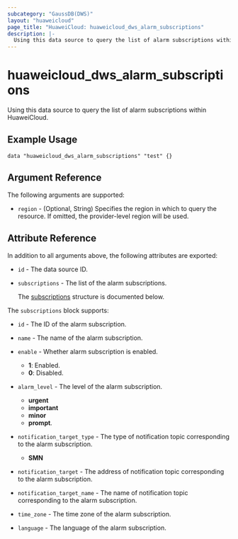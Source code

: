 ```yaml
---
subcategory: "GaussDB(DWS)"
layout: "huaweicloud"
page_title: "HuaweiCloud: huaweicloud_dws_alarm_subscriptions"
description: |-
  Using this data source to query the list of alarm subscriptions within HuaweiCloud.
---
```


# huaweicloud_dws_alarm_subscriptions

Using this data source to query the list of alarm subscriptions within HuaweiCloud.

## Example Usage

```hcl
data "huaweicloud_dws_alarm_subscriptions" "test" {}
```

## Argument Reference

The following arguments are supported:

* `region` - (Optional, String) Specifies the region in which to query the resource.
  If omitted, the provider-level region will be used.

## Attribute Reference

In addition to all arguments above, the following attributes are exported:

* `id` - The data source ID.

* `subscriptions` - The list of the alarm subscriptions.

  The [subscriptions](#subscriptions_struct) structure is documented below.

<a name="subscriptions_struct"></a>
The `subscriptions` block supports:

* `id` - The ID of the alarm subscription.

* `name` - The name of the alarm subscription.

* `enable` - Whether alarm subscription is enabled.
  + **1**: Enabled.
  + **0**: Disabled.

* `alarm_level` - The level of the alarm subscription.
  + **urgent**
  + **important**
  + **minor**
  + **prompt**.

* `notification_target_type` - The type of notification topic corresponding to the alarm subscription.
  + **SMN**

* `notification_target` - The address of notification topic corresponding to the alarm subscription.

* `notification_target_name` - The name of notification topic corresponding to the alarm subscription.

* `time_zone` - The time zone of the alarm subscription.

* `language` - The language of the alarm subscription.
